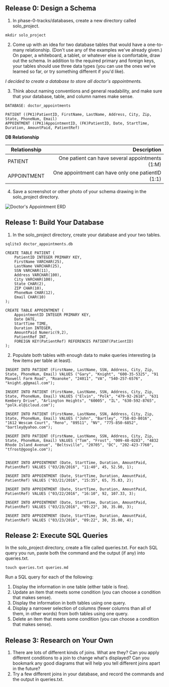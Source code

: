 ## Release 0: Design a Schema

1. In phase-0-tracks/databases, create a new directory called solo_project.
```
mkdir solo_project
```

2. Come up with an idea for two database tables that would have a one-to-many relationship. (Don't use any of the examples we've already given.) On paper, a whiteboard, a tablet, or whatever else is comfortable, draw out the schema. In addition to the required primary and foreign keys, your tables should use three data types (you can use the ones we've learned so far, or try something different if you'd like).

*I decided to create a database to store all doctor's appointments.*


3. Think about naming conventions and general readability, and make sure that your database, table, and column names make sense.

```
DATABASE: doctor_appointments

PATIENT ((PK1)PatientID, FirstName, LastName, Address, City, Zip, State, PhoneNum, Email)
APPOINTMENT ((PK1)AppointmentID, (FK)PatientID, Date, StartTime, Duration, AmountPaid, PatientRef)

```

**DB Relationship**

Relationship | Description 
---------------- | ----------------:
PATIENT  | One patient can have several appointments (1:M)|
APPOINTMENT  | One appointment can have only one patientID (1:1) |

4. Save a screenshot or other photo of your schema drawing in the solo_project directory.

![Doctor's Appointment ERD](https://github.com/mpletcher/phase-0-tracks/tree/master/databases/solo_project/erd_doctors_appointment.png)


## Release 1: Build Your Database
1. In the solo_project directory, create your database and your two tables.
```
sqlite3 doctor_appointments.db
```

```
CREATE TABLE PATIENT (
	PatientID INTEGER PRIMARY KEY,
	FirstName VARCHAR(25),
    LastName VARCHAR(25),
    SSN VARCHAR(11),
    Address VARCHAR(100),
    City VARCHAR(100),    
	State CHAR(2),
	ZIP CHAR(10),
	PhoneNum CHAR(12),
 	Email CHAR(10) 
);

CREATE TABLE APPOINTMENT (
	AppointmentID INTEGER PRIMARY KEY,
	Date DATE,
    StartTime TIME,
	Duration INTEGER,
    AmountPaid Numeric(9,2),
    PatientRef INT,
    FOREIGN KEY(PatientRef) REFERENCES PATIENT(PatientID)  
);

```

2. Populate both tables with enough data to make queries interesting (a few items per table at least).
```
INSERT INTO PATIENT (FirstName, LastName, SSN, Address, City, Zip, State, PhoneNum, Email) VALUES ("Gary", "Knight", "600-35-5325", "91 Maxwell Farm Road", "Roanoke", "24011", "VA", "540-257-6576", "knight.g@gmail.com");

INSERT INTO PATIENT (FirstName, LastName, SSN, Address, City, Zip, State, PhoneNum, Email) VALUES ("Elvin", "Polk", "479-92-2618", "631 Kembery Drive", "Arlington Heights", "60005", "IL", "630-592-8765", "polk.el@icloud.com");

INSERT INTO PATIENT (FirstName, LastName, SSN, Address, City, Zip, State, PhoneNum, Email) VALUES ("John", "Bartley", "758-03-8016", "1612 Wescam Court", "Reno", "89511", "NV", "775-850-6852", "bartley@yahoo.com");

INSERT INTO PATIENT (FirstName, LastName, SSN, Address, City, Zip, State, PhoneNum, Email) VALUES ("Tom", "Frost", "009-48-0283", "4832 Rhode Island Avenue", "Beltsville", "20705", "DC", "202-423-7760", "tfrost@google.com");


INSERT INTO APPOINTMENT (Date, StartTime, Duration, AmountPaid, PatientRef) VALUES ("03/20/2016", "11:40", 45, 52.50, 1);

INSERT INTO APPOINTMENT (Date, StartTime, Duration, AmountPaid, PatientRef) VALUES ("03/21/2016", "15:35", 65, 75.83, 2);

INSERT INTO APPOINTMENT (Date, StartTime, Duration, AmountPaid, PatientRef) VALUES ("03/22/2016", "16:10", 92, 107.33, 3);

INSERT INTO APPOINTMENT (Date, StartTime, Duration, AmountPaid, PatientRef) VALUES ("03/23/2016", "09:22", 30, 35.00, 3);

INSERT INTO APPOINTMENT (Date, StartTime, Duration, AmountPaid, PatientRef) VALUES ("03/23/2016", "09:22", 30, 35.00, 4);

```


## Release 2: Execute SQL Queries
In the solo_project directory, create a file called queries.txt. For each SQL query you run, paste both the command and the output (if any) into queries.txt.
```
touch queries.txt queries.md
```
Run a SQL query for each of the following:

1. Display the information in one table (either table is fine).
2. Update an item that meets some condition (you can choose a condition that makes sense).
3. Display the information in both tables using one query.
4. Display a narrower selection of columns (fewer columns than all of them, in other words) from both tables using one query.
5. Delete an item that meets some condition (you can choose a condition that makes sense).


## Release 3: Research on Your Own
1. There are lots of different kinds of joins. What are they? Can you apply different conditions to a join to change what's displayed? Can you bookmark any good diagrams that will help you tell different joins apart in the future?
2. Try a few different joins in your database, and record the commands and the output in queries.txt.